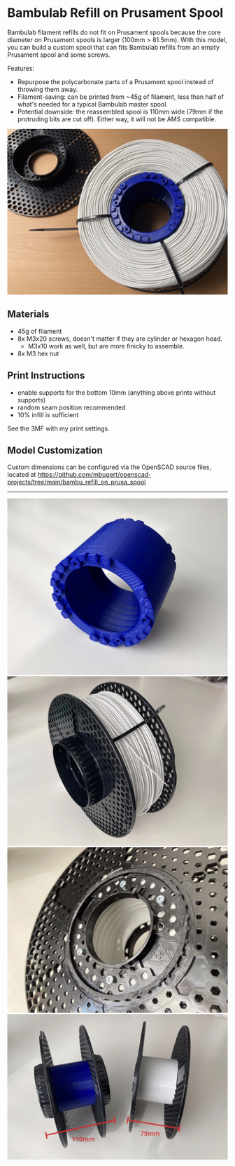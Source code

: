 # Bambulab Refill on Prusament Spool
Bambulab filament refills do not fit on Prusament spools because the core diameter on Prusament spools is larger (100mm > 81.5mm).
With this model, you can build a custom spool that can fits Bambulab refills from an empty Prusament spool and some screws.

Features:
* Repurpose the polycarbonate parts of a Prusament spool instead of throwing them away.
* Filament-saving: can be printed from ~45g of filament, less than half of what's needed for a typical Bambulab master spool.
* Potential downside: the reassembled spool is 110mm wide (79mm if the protruding bits are cut off). Either way, it will not be AMS compatible.

![](docs/demo.webp)

## Materials
- 45g of filament
- 8x M3x20 screws, doesn't matter if they are cylinder or hexagon head.
    - M3x10 work as well, but are more finicky to assemble.
- 8x M3 hex nut

## Print Instructions
- enable supports for the bottom 10mm (anything above prints without supports)
- random seam position recommended
- 10% infill is sufficient

See the 3MF with my print settings.

## Model Customization
Custom dimensions can be configured via the OpenSCAD source files, located at https://github.com/mbugert/openscad-projects/tree/main/bambu_refill_on_prusa_spool

---

![](docs/printed_part.webp)
![](docs/assembled.webp)
![](docs/screws.webp)
![](docs/sizes.webp)
